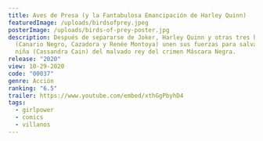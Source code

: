 ```yaml
---
title: Aves de Presa (y la Fantabulosa Emancipación de Harley Quinn)
featuredImage: /uploads/birdsofprey.jpeg
posterImage: /uploads/birds-of-prey-poster.jpg
description: Después de separarse de Joker, Harley Quinn y otras tres heroínas
  (Canario Negro, Cazadora y Renée Montoya) unen sus fuerzas para salvar a una
  niña (Cassandra Cain) del malvado rey del crimen Máscara Negra.
release: "2020"
view: 10-29-2020
code: "00037"
genre: Acción
ranking: "6.5"
trailer: https://www.youtube.com/embed/xthGgPbyhD4
tags:
  - girlpower
  - comics
  - villanos
---
```

